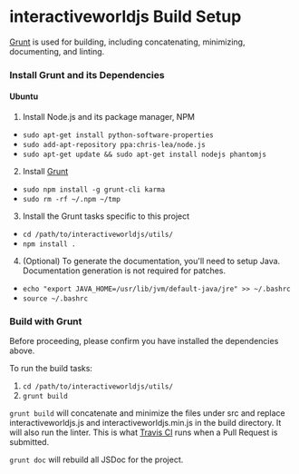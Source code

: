 interactiveworldjs Build Setup
==============================

[Grunt](http://gruntjs.com/) is used for building, including concatenating, minimizing, documenting, and linting.

### Install Grunt and its Dependencies

#### Ubuntu
 1. Install Node.js and its package manager, NPM
   * `sudo apt-get install python-software-properties`
   * `sudo add-apt-repository ppa:chris-lea/node.js`
   * `sudo apt-get update && sudo apt-get install nodejs phantomjs`
 2. Install [Grunt](http://gruntjs.com/)
   * `sudo npm install -g grunt-cli karma`
   * `sudo rm -rf ~/.npm ~/tmp`
 3. Install the Grunt tasks specific to this project
   * `cd /path/to/interactiveworldjs/utils/`
   * `npm install .`
 4. (Optional) To generate the documentation, you'll need to setup Java. Documentation generation is not required for patches.
   * `echo "export JAVA_HOME=/usr/lib/jvm/default-java/jre" >> ~/.bashrc`
   * `source ~/.bashrc`

### Build with Grunt
Before proceeding, please confirm you have installed the dependencies above.

To run the build tasks:

 1. `cd /path/to/interactiveworldjs/utils/`
 2. `grunt build`

`grunt build` will concatenate and minimize the files under src and replace interactiveworldjs.js and interactiveworldjs.min.js in the build directory. It will also run the linter. This is what [Travis CI](https://travis-ci.org/wpi-rail/interactiveworldjs) runs when a Pull Request is submitted.

`grunt doc` will rebuild all JSDoc for the project.
